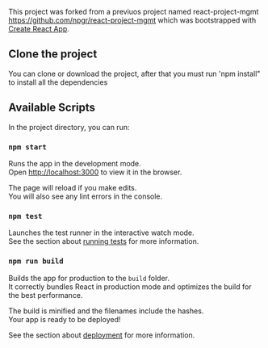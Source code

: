 This project was forked from a previuos project named react-project-mgmt https://github.com/npgr/react-project-mgmt which was bootstrapped with [Create React App](https://github.com/facebookincubator/create-react-app).

## Clone the project

You can clone or download the project, after that you must run 'npm install" to install all the dependencies

## Available Scripts

In the project directory, you can run:

### `npm start`

Runs the app in the development mode.<br>
Open [http://localhost:3000](http://localhost:3000) to view it in the browser.

The page will reload if you make edits.<br>
You will also see any lint errors in the console.

### `npm test`

Launches the test runner in the interactive watch mode.<br>
See the section about [running tests](#running-tests) for more information.

### `npm run build`

Builds the app for production to the `build` folder.<br>
It correctly bundles React in production mode and optimizes the build for the best performance.

The build is minified and the filenames include the hashes.<br>
Your app is ready to be deployed!

See the section about [deployment](#deployment) for more information.


